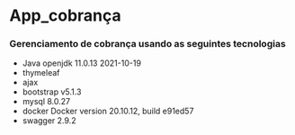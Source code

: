 # App_cobrança
### Gerenciamento de cobrança usando as seguintes tecnologias
- Java openjdk 11.0.13 2021-10-19
- thymeleaf
- ajax
- bootstrap v5.1.3
- mysql 8.0.27
- docker Docker version 20.10.12, build e91ed57
- swagger 2.9.2

